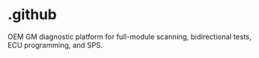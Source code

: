 # .github
OEM GM diagnostic platform for full-module scanning, bidirectional tests, ECU programming, and SPS.
